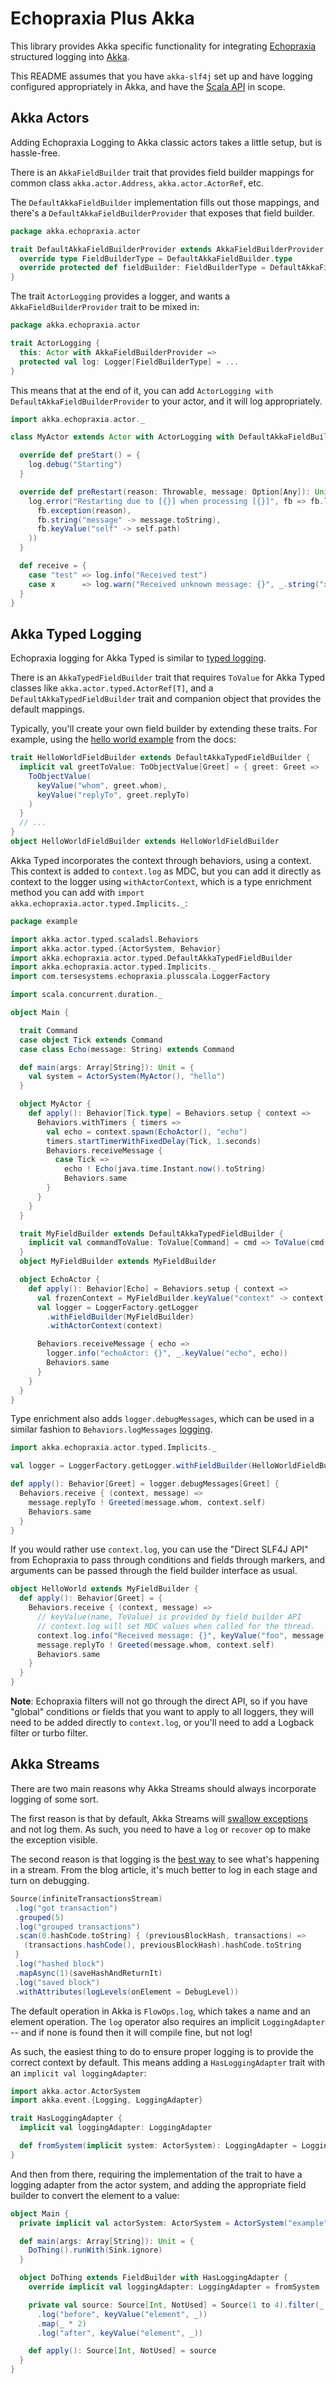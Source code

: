 # Echopraxia Plus Akka

This library provides Akka specific functionality for integrating [Echopraxia](https://github.com/tersesystems/echopraxia) structured logging into [Akka](https://akka.io).

This README assumes that you have `akka-slf4j` set up and have logging configured appropriately in Akka, and have the [Scala API](https://github.com/tersesystems/echopraxia-plusscala) in scope.

## Akka Actors

Adding Echopraxia Logging to Akka classic actors takes a little setup, but is hassle-free. 

There is an `AkkaFieldBuilder` trait that provides field builder mappings for common class `akka.actor.Address`, `akka.actor.ActorRef`, etc.

The `DefaultAkkaFieldBuilder` implementation fills out those mappings, and there's a `DefaultAkkaFieldBuilderProvider` that exposes that field builder.

```scala
package akka.echopraxia.actor

trait DefaultAkkaFieldBuilderProvider extends AkkaFieldBuilderProvider {
  override type FieldBuilderType = DefaultAkkaFieldBuilder.type
  override protected def fieldBuilder: FieldBuilderType = DefaultAkkaFieldBuilder
}
```

The trait `ActorLogging` provides a logger, and wants a `AkkaFieldBuilderProvider` trait to be mixed in:

```scala
package akka.echopraxia.actor

trait ActorLogging {
  this: Actor with AkkaFieldBuilderProvider =>
  protected val log: Logger[FieldBuilderType] = ...
}
```

This means that at the end of it, you can add `ActorLogging with DefaultAkkaFieldBuilderProvider` to your actor, and it will log appropriately.

```scala
import akka.echopraxia.actor._

class MyActor extends Actor with ActorLogging with DefaultAkkaFieldBuilderProvider {

  override def preStart() = {
    log.debug("Starting")
  }

  override def preRestart(reason: Throwable, message: Option[Any]): Unit = {
    log.error("Restarting due to [{}] when processing [{}]", fb => fb.list(
      fb.exception(reason),
      fb.string("message" -> message.toString),
      fb.keyValue("self" -> self.path)
    ))
  }

  def receive = {
    case "test" => log.info("Received test")
    case x      => log.warn("Received unknown message: {}", _.string("x" -> x.toString))
  }
}
```

## Akka Typed Logging

Echopraxia logging for Akka Typed is similar to [typed logging](https://doc.akka.io/docs/akka/current/typed/logging.html).

There is an `AkkaTypedFieldBuilder` trait that requires `ToValue` for Akka Typed classes like `akka.actor.typed.ActorRef[T]`, and a `DefaultAkkaTypedFieldBuilder` trait and companion object that provides the default mappings.

Typically, you'll create your own field builder by extending these traits.  For example, using the [hello world example](https://doc.akka.io/docs/akka/current/typed/actor-lifecycle.html#creating-actors) from the docs:

```scala
trait HelloWorldFieldBuilder extends DefaultAkkaTypedFieldBuilder {
  implicit val greetToValue: ToObjectValue[Greet] = { greet: Greet =>
    ToObjectValue(
      keyValue("whom", greet.whom),
      keyValue("replyTo", greet.replyTo)
    )
  }
  // ...
}
object HelloWorldFieldBuilder extends HelloWorldFieldBuilder
```

Akka Typed incorporates the context through behaviors, using a context.  This context is added to `context.log` as MDC, but you can add it directly as context to the logger using `withActorContext`, which is a type enrichment method you can add with `import akka.echopraxia.actor.typed.Implicits._`:

```scala
package example

import akka.actor.typed.scaladsl.Behaviors
import akka.actor.typed.{ActorSystem, Behavior}
import akka.echopraxia.actor.typed.DefaultAkkaTypedFieldBuilder
import akka.echopraxia.actor.typed.Implicits._
import com.tersesystems.echopraxia.plusscala.LoggerFactory

import scala.concurrent.duration._

object Main {

  trait Command
  case object Tick extends Command
  case class Echo(message: String) extends Command

  def main(args: Array[String]): Unit = {
    val system = ActorSystem(MyActor(), "hello")
  }

  object MyActor {
    def apply(): Behavior[Tick.type] = Behaviors.setup { context =>
      Behaviors.withTimers { timers =>
        val echo = context.spawn(EchoActor(), "echo")
        timers.startTimerWithFixedDelay(Tick, 1.seconds)
        Behaviors.receiveMessage {
          case Tick =>
            echo ! Echo(java.time.Instant.now().toString)
            Behaviors.same
        }
      }
    }
  }

  trait MyFieldBuilder extends DefaultAkkaTypedFieldBuilder {
    implicit val commandToValue: ToValue[Command] = cmd => ToValue(cmd.toString)
  }
  object MyFieldBuilder extends MyFieldBuilder

  object EchoActor {
    def apply(): Behavior[Echo] = Behaviors.setup { context =>
      val frozenContext = MyFieldBuilder.keyValue("context" -> context)
      val logger = LoggerFactory.getLogger
        .withFieldBuilder(MyFieldBuilder)
        .withActorContext(context)

      Behaviors.receiveMessage { echo =>
        logger.info("echoActor: {}", _.keyValue("echo", echo))
        Behaviors.same
      }
    }
  }
}
```

Type enrichment also adds `logger.debugMessages`, which can be used in a similar fashion to `Behaviors.logMessages` [logging](https://doc.akka.io/docs/akka/current/typed/logging.html#behaviors-logmessages).

```scala
import akka.echopraxia.actor.typed.Implicits._

val logger = LoggerFactory.getLogger.withFieldBuilder(HelloWorldFieldBuilder)

def apply(): Behavior[Greet] = logger.debugMessages[Greet] {
  Behaviors.receive { (context, message) =>
    message.replyTo ! Greeted(message.whom, context.self)
    Behaviors.same
  }
}
```

If you would rather use `context.log`, you can use the "Direct SLF4J API" from Echopraxia to pass through conditions and fields through markers, and arguments can be passed through the field builder interface as usual.

```scala
object HelloWorld extends MyFieldBuilder {
  def apply(): Behavior[Greet] = {
    Behaviors.receive { (context, message) =>
      // keyValue(name, ToValue) is provided by field builder API 
      // context.log will set MDC values when called for the thread.
      context.log.info("Received message: {}", keyValue("foo", message))
      message.replyTo ! Greeted(message.whom, context.self)
      Behaviors.same
    }
  }
}
```

**Note**: Echopraxia filters will not go through the direct API, so if you have "global" conditions or fields that you want to apply to all loggers, they will need to be added directly to `context.log`, or you'll need to add a Logback filter or turbo filter.

## Akka Streams

There are two main reasons why Akka Streams should always incorporate logging of some sort.

The first reason is that by default, Akka Streams will [swallow exceptions](https://blog.softwaremill.com/akka-streams-pitfalls-to-avoid-part-1-75ef6403c6e6) and not log them.  As such, you need to have a `log` or `recover` op to make the exception visible.

The second reason is that logging is the [best way](https://blog.softwaremill.com/akka-streams-pitfalls-to-avoid-part-2-f93e60746c58) to see what's happening in a stream.  From the blog article, it's much better to log in each stage and turn on debugging.

```scala
Source(infiniteTransactionsStream)
 .log("got transaction")
 .grouped(5)
 .log("grouped transactions")
 .scan(0.hashCode.toString) { (previousBlockHash, transactions) => 
   (transactions.hashCode(), previousBlockHash).hashCode.toString 
 }
 .log("hashed block")
 .mapAsync(1)(saveHashAndReturnIt)
 .log("saved block")
 .withAttributes(logLevels(onElement = DebugLevel))
 ```

The default operation in Akka is `FlowOps.log`, which takes a name and an element operation.  The `log` operator also requires an implicit `LoggingAdapter` -- and if none is found then it will compile fine, but not log!

As such, the easiest thing to do to ensure proper logging is to provide the correct context by default.  This means adding a `HasLoggingAdapter` trait with an `implicit val loggingAdapter`:

```scala
import akka.actor.ActorSystem
import akka.event.{Logging, LoggingAdapter}

trait HasLoggingAdapter {
  implicit val loggingAdapter: LoggingAdapter

  def fromSystem(implicit system: ActorSystem): LoggingAdapter = Logging.getLogger(system, this)
}
```

And then from there, requiring the implementation of the trait to have a logging adapter from the actor system, and adding the appropriate field builder to convert the element to a value:

```scala
object Main {
  private implicit val actorSystem: ActorSystem = ActorSystem("example")

  def main(args: Array[String]): Unit = {
    DoThing().runWith(Sink.ignore)
  }

  object DoThing extends FieldBuilder with HasLoggingAdapter {
    override implicit val loggingAdapter: LoggingAdapter = fromSystem

    private val source: Source[Int, NotUsed] = Source(1 to 4).filter(_ % 2 == 0)
      .log("before", keyValue("element", _))
      .map(_ * 2)
      .log("after", keyValue("element", _))

    def apply(): Source[Int, NotUsed] = source
  }
}
```
